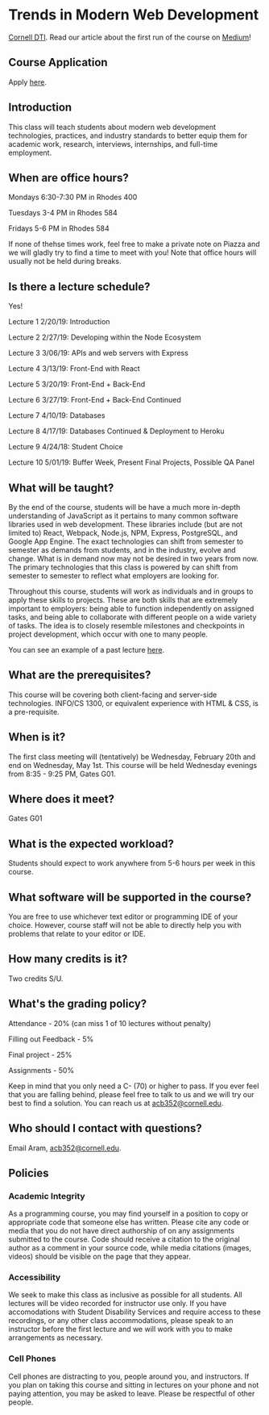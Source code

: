 # Trends in Modern Web Development
[Cornell DTI](http://cornelldti.org/). Read our article about the first run of the course on [Medium](https://medium.com/cornell-design-tech-initiative/cornell-dti-trends-in-web-development-4cb5abc56776)!

## Course Application
Apply [here](https://docs.google.com/forms/d/e/1FAIpQLSf7Mc6h4vOj0PBFMrXTDh0MNjWQ-yriBzDXB8DRNi09cLTGig/viewform?usp=sf_link).

## Introduction
This class will teach students about modern web development technologies, practices, and industry standards to better equip them for academic work, research, interviews, internships, and full-time employment. 

## When are office hours?
Mondays 6:30-7:30 PM in Rhodes 400

Tuesdays 3-4 PM in Rhodes 584

Fridays 5-6 PM in Rhodes 584

If none of thehse times work, feel free to make a private note on Piazza and we will gladly try to find a time to meet with you! Note that office hours will usually not be held during breaks.

## Is there a lecture schedule?
Yes!

Lecture 1 2/20/19: Introduction

Lecture 2 2/27/19: Developing within the Node Ecosystem

Lecture 3 3/06/19: APIs and web servers with Express

Lecture 4 3/13/19: Front-End with React 

Lecture 5 3/20/19: Front-End + Back-End

Lecture 6 3/27/19: Front-End + Back-End Continued

Lecture 7 4/10/19: Databases

Lecture 8 4/17/19: Databases Continued & Deployment to Heroku 

Lecture 9 4/24/18: Student Choice 

Lecture 10 5/01/19: Buffer Week, Present Final Projects, Possible QA Panel

## What will be taught?
By the end of the course, students will be have a much more in-depth understanding of JavaScript as it pertains to many common software libraries used in web development. These libraries include (but are not limited to) React, Webpack, Node.js, NPM, Express, PostgreSQL, and Google App Engine. The exact technologies can shift from semester to semester as demands from students, and in the industry, evolve and change. What is in demand now may not be desired in two years from now. The primary technologies that this class is powered by can shift from semester to semester to reflect what employers are looking for.

Throughout this course, students will work as individuals and in groups to apply these skills to projects. These are both skills that are extremely important to employers: being able to function independently on assigned tasks, and being able to collaborate with different people on a wide variety of tasks. The idea is to closely resemble milestones and checkpoints in project development, which occur with one to many people.

You can see an example of a past lecture [here](https://drive.google.com/open?id=1Ysm3deN2tHxK06fZqjK5Z47toehK1RrO7PYKkwzYfCU).

## What are the prerequisites?
This course will be covering both client-facing and server-side technologies. INFO/CS 1300, or equivalent experience with HTML & CSS, is a pre-requisite.

## When is it?
The first class meeting will (tentatively) be Wednesday, February 20th and end on Wednesday, May 1st. This course will be held Wednesday evenings from 8:35 - 9:25 PM, Gates G01.

## Where does it meet?
Gates G01

## What is the expected workload?
Students should expect to work anywhere from 5-6 hours per week in this course.

## What software will be supported in the course?
You are free to use whichever text editor or programming IDE of your choice. However, course staff will not be able to directly help you with problems that relate to your editor or IDE.

## How many credits is it?
Two credits S/U.

## What's the grading policy?

Attendance - 20% (can miss 1 of 10 lectures without penalty)

Filling out Feedback - 5%

Final project - 25%

Assignments - 50%

Keep in mind that you only need a C- (70) or higher to pass. If you ever feel that you are falling behind, please feel free to talk to us and we will try our best to find a solution. You can reach us at acb352@cornell.edu.

## Who should I contact with questions?
Email Aram, acb352@cornell.edu.

## Policies
### Academic Integrity
As a programming course, you may find yourself in a position to copy or appropriate code that someone else has written. Please cite any code or media that you do not have direct authorship of on any assignments submitted to the course. Code should receive a citation to the original author as a comment in your source code, while media citations (images, videos) should be visible on the page that they appear.

### Accessibility
We seek to make this class as inclusive as possible for all students. All lectures will be video recorded for instructor use only. If you have accomodations with Student Disability Services and require access to these recordings, or any other class accommodations, please speak to an instructor before the first lecture and we will work with you to make arrangements as necessary.

### Cell Phones
Cell phones are distracting to you, people around you, and instructors. If you plan on taking this course and sitting in lectures on your phone and not paying attention, you may be asked to leave. Please be respectful of other people.
